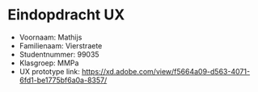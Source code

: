 # Eindopdracht UX

- Voornaam: Mathijs
- Familienaam: Vierstraete
- Studentnummer: 99035
- Klasgroep: MMPa
- UX prototype link: https://xd.adobe.com/view/f5664a09-d563-4071-6fd1-be1775bf6a0a-8357/